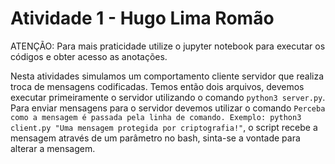 # Atividade 1 - Hugo Lima Romão

ATENÇÃO: Para mais praticidade utilize o jupyter notebook para executar os códigos e obter acesso as anotações.

Nesta atividades simulamos um comportamento cliente servidor que realiza troca de mensagens codificadas. Temos então dois arquivos, devemos executar primeiramente o servidor utilizando o comando ```python3 server.py```. Para enviar mensagens para o servidor devemos utilizar o comando ```Perceba como a mensagem é passada pela linha de comando. Exemplo: python3 client.py "Uma mensagem protegida por criptografia!"```, o script recebe a mensagem através de um parâmetro no bash, sinta-se a vontade para alterar a mensagem.